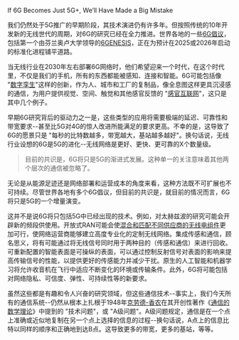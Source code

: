 If 6G Becomes Just 5G+, We’ll Have Made a Big Mistake

我们仍然处于5G推广的早期阶段，其技术演进仍有许多年。但按照传统的10年开发新的无线世代的周期，对6G的研究已经在全力推进。世界各地的一些[6G倡议](https://spectrum.ieee.org/6g-geopolitics)，包括第一个由芬兰奥卢大学领导的[6GENESIS](https://www.oulu.fi/6gflagship/)，正在为预计在2025或2026年启动的标准化进程铺平道路。

当无线行业在2030年左右部署6G网络时，他们希望迎来一个时代，在这个时代里，不仅是我们的手机，所有的东西都能被感知、连接和智能。6G可能包括像 "[数字孪生](https://www.ibm.com/topics/what-is-a-digital-twin)"这样的创新，作为人、城市和工厂的复制品，像全息图这样更具沉浸感的通信，为用户提供视觉、空间、触觉和其他感官反馈的 "[感官互联网](https://www.ericsson.com/en/reports-and-papers/consumerlab/reports/10-hot-consumer-trends-2030)"，这只是其中几个例子。

早期6G研究背后的驱动力之一是，这些类型的应用将需要极端的延迟、可靠性和带宽要求--甚至比5G对4G的惊人改进所能满足的要求更高。不幸的是，这导致了6G的愿景只是 "每秒的比特数越多，带宽越大，基站越多越好"。换句话说，无线行业设想的6G是5G的进化--无线网络是更好、更快、更可靠的X个数量级。

> 目前的共识是，6G将只是5G的渐进式发展。这种单一的关注意味着其他两个层次的通信被忽略了。

无论是从能源足迹还是网络部署和运营成本的角度来看，这种方法既不可扩展也不可持续。尽管世界各地有多个6G倡议，但目前的共识是，就目前的情况而言，6G将只是5G的一个增量演变。

这并不是说6G将只包括5G中已经出现的技术。例如，对太赫兹波的研究可能会开辟新的频段供使用。开放式RAN可能会使[混合和匹配不同供应商的无线电组件](https://spectrum.ieee.org/the-cellular-industrys-clash-over-the-movement-to-remake-networks)更加可行，使网络运营商能够建立高度专业化的定制无线网络。集成传感和通信，顾名思义，将有可能通过将无线信号同时用于两种目的（传感和通信）来进行回收。可重新配置的智能表面是可操纵的表面，可以通过控制反射信号对表面的影响来提高传输信号的性能，以提供更好的传感能力并减少干扰。原生的人工智能和机器学习将允许收音机在飞行中适应不断变化的环境或传输条件。此外，6G将可能包括对网络隐私、可信度、弹性、可持续性等的新要求。

虽然这些都是有趣和令人兴奋的研究领域，但这些通信技术--事实上，我们今天所有的通信系统--仍然从根本上扎根于1948年[克劳德-香农](https://spectrum.ieee.org/claude-shannon-tinkerer-prankster-and-father-of-information-theory)在其开创性著作《[通信的数学理论](https://en.wikipedia.org/wiki/A_Mathematical_Theory_of_Communication)》中提到的 "技术问题"，或 "A级问题"。A级问题规定，通信是在一个点上准确或近似地复制在另一个点上选择的信息的过程--换句话说，A点上的信息比特以同样的顺序和正确地到达B点。这导致更多的带宽，更多的基站，等等。

